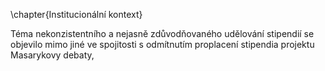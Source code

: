 \chapter{Institucionální kontext}


Téma nekonzistentního a nejasně zdůvodňovaného udělování stipendií se objevilo mimo jiné ve spojitosti s odmítnutím proplacení stipendia projektu Masarykovy debaty, 